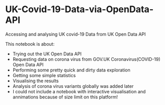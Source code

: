 # UK-Covid-19-Data-via-OpenData-API
Accessing and analysing UK covid-19 Data from UK Open Data API

This notebook is about:

- Trying out the UK Open Data API
- Requesting data on corona virus from GOV.UK Coronavirus(COVID-19) Open Data API
- Performing some pretty quick and dirty data exploration
- Getting some simple statistics
- Visualising the results
- Analysis of corona virus variants globally was added later
- I could not include a notebook with interactive visualisation and annimations because of size limit on this platform!

